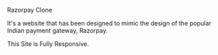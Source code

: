  Razorpay Clone 

It's a website that has been designed to mimic the design of the popular Indian payment gateway, Razorpay.

 This Site is Fully Responsive.
